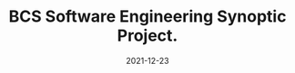 ---
title: BCS Software Engineering Synoptic Project.
description: Apprentice Portfolio.
date: 2021-12-23
tags: Apprenticeship
layout: layouts/post.njk
---